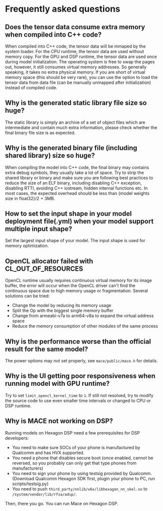 Frequently asked questions
==========================

Does the tensor data consume extra memory when compiled into C++ code?
----------------------------------------------------------------------
When compiled into C++ code, the tensor data will be mmaped by the system
loader. For the CPU runtime, the tensor data are used without memory copy.
For the GPU and DSP runtime, the tensor data are used once during model
initialization. The operating system is free to swap the pages out, however,
it still consumes virtual memory addresses. So generally speaking, it takes
no extra physical memory. If you are short of virtual memory space (this
should be very rare), you can use the option to load the tensor data from
data file (can be manually unmapped after initialization) instead of compiled
code.

Why is the generated static library file size so huge?
-------------------------------------------------------
The static library is simply an archive of a set of object files which are
intermediate and contain much extra information, please check whether the
final binary file size is as expected.

Why is the generated binary file (including shared library) size so huge?
-------------------------------------------------------------------------
When compiling the model into C++ code, the final binary may contains extra
debug symbols, they usually take a lot of space. Try to strip the shared
library or binary and make sure you are following best practices to reduce
the size of an ELF binary, including disabling C++ exception, disabling RTTI,
avoiding C++ iostream, hidden internal functions etc.
In most cases, the expected overhead should be less than
{model weights size in float32}/2 + 3MB.

How to set the input shape in your model deployment file(.yml) when your model support multiple input shape?
------------------------------------------------------------------------------------------------------------
Set the largest input shape of your model. The input shape is used for memory optimization.

OpenCL allocator failed with CL_OUT_OF_RESOURCES
------------------------------------------------
OpenCL runtime usually requires continuous virtual memory for its image buffer,
the error will occur when the OpenCL driver can't find the continuous space
due to high memory usage or fragmentation. Several solutions can be tried:

* Change the model by reducing its memory usage
* Split the Op with the biggest single memory buffer
* Change from armeabi-v7a to arm64-v8a to expand the virtual address space
* Reduce the memory consumption of other modules of the same process

Why is the performance worse than the official result for the same model?
-------------------------------------------------------------------------
The power options may not set properly, see `mace/public/mace.h` for
details.

Why is the UI getting poor responsiveness when running model with GPU runtime?
------------------------------------------------------------------------------
Try to set `limit_opencl_kernel_time` to `1`. If still not resolved, try to
modify the source code to use even smaller time intervals or changed to CPU
or DSP runtime.

Why is MACE not working on DSP?
------------------------------------------------------------------------------
Running models on Hexagon DSP need a few prerequisites for DSP developers:

* You need to make sure SOCs of your phone is manufactured by Qualcomm and has HVX supported.
* You need a phone that disables secure boot (once enabled, cannot be reversed, so you probably can only get that type phones from manufacturers)
* You need to sign your phone by using testsig provided by Qualcomm. (Download Qualcomm Hexagon SDK first, plugin your phone to PC, run scripts/testsig.py)
* You need to push `third_party/nnlib/v6x/libhexagon_nn_skel.so` to `/system/vendor/lib/rfsa/adsp/`.

Then, there you go. You can run Mace on Hexagon DSP.
